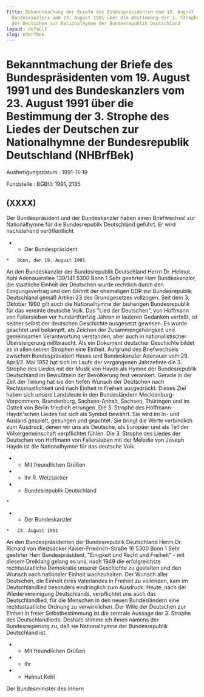```yaml
---
Title: Bekanntmachung der Briefe des Bundespräsidenten vom 19. August 1991 und des
  Bundeskanzlers vom 23. August 1991 über die Bestimmung der 3. Strophe des Liedes
  der Deutschen zur Nationalhymne der Bundesrepublik Deutschland
layout: default
slug: nhbrfbek
---
```


# Bekanntmachung der Briefe des Bundespräsidenten vom 19. August 1991 und des Bundeskanzlers vom 23. August 1991 über die Bestimmung der 3. Strophe des Liedes der Deutschen zur Nationalhymne der Bundesrepublik Deutschland (NHBrfBek)

Ausfertigungsdatum
:   1991-11-19

Fundstelle
:   BGBl I: 1991, 2135



## (XXXX)

Der Bundespräsident und der Bundeskanzler haben einen Briefwechsel zur
Nationalhymne für die Bundesrepublik Deutschland geführt. Er wird
nachstehend veröffentlicht.

*    *   Der Bundespräsident

    *   Bonn, den 19. August 1991



An den
Bundeskanzler der
Bundesrepublik Deutschland
Herrn Dr. Helmut Kohl
Adenauerallee 139/141
5300 Bonn 1
Sehr geehrter Herr Bundeskanzler,
die staatliche Einheit der Deutschen wurde rechtlich durch den
Einigungsvertrag und den Beitritt der ehemaligen DDR zur
Bundesrepublik Deutschland gemäß Artikel 23 des Grundgesetzes
vollzogen. Seit dem 3. Oktober 1990 gilt auch die Nationalhymne der
bisherigen Bundesrepublik für das vereinte deutsche Volk.
Das "Lied der Deutschen", von Hoffmann von Fallersleben vor
hundertfünfzig Jahren in lauteren Gedanken verfaßt, ist seither selbst
der deutschen Geschichte ausgesetzt gewesen. Es wurde geachtet und
bekämpft, als Zeichen der Zusammengehörigkeit und gemeinsamen
Verantwortung verstanden, aber auch in nationalistischer
Übersteigerung mißbraucht. Als ein Dokument deutscher Geschichte
bildet es in allen seinen Strophen eine Einheit.
Aufgrund des Briefwechsels zwischen Bundespräsident Heuss und
Bundeskanzler Adenauer vom 29. April/2. Mai 1952 hat sich im Laufe der
vergangenen Jahrzehnte die 3. Strophe des Liedes mit der Musik von
Haydn als Hymne der Bundesrepublik Deutschland im Bewußtsein der
Bevölkerung fest verankert. Gerade in der Zeit der Teilung hat sie den
tiefen Wunsch der Deutschen nach Rechtsstaatlichkeit und nach Einheit
in Freiheit ausgedrückt. Dieses Ziel haben sich unsere Landsleute in
den Bundesländern Mecklenburg-Vorpommern, Brandenburg, Sachsen-Anhalt,
Sachsen, Thüringen und im Ostteil von Berlin friedlich errungen.
Die 3. Strophe des Hoffmann-Haydn'schen Liedes hat sich als Symbol
bewährt. Sie wird im In- und Ausland gespielt, gesungen und geachtet.
Sie bringt die Werte verbindlich zum Ausdruck, denen wir uns als
Deutsche, als Europäer und als Teil der Völkergemeinschaft
verpflichtet fühlen.
Die 3. Strophe des Liedes der Deutschen von Hoffmann von Fallersleben
mit der Melodie von Joseph Haydn ist die Nationalhymne für das
deutsche Volk.

*    *   Mit freundlichen Grüßen


*    *   Ihr R. Weizsäcker


*    *   Bundesrepublik Deutschland

    *

*    *   Der Bundeskanzler

    *   23. August 1991



An den
Bundespräsidenten der
Bundesrepublik Deutschland
Herrn Dr. Richard von Weizsäcker
Kaiser-Friedrich-Straße 16
5300 Bonn 1
Sehr geehrter Herr Bundespräsident,
"Einigkeit und Recht und Freiheit" - mit diesem Dreiklang gelang es
uns, nach 1949 die erfolgreichste rechtsstaatliche Demokratie unserer
Geschichte zu gestalten und den Wunsch nach nationaler Einheit
wachzuhalten. Der Wunsch aller Deutschen, die Einheit ihres
Vaterlandes in Freiheit zu vollenden, kam im Deutschlandlied besonders
eindringlich zum Ausdruck. Heute, nach der Wiedervereinigung
Deutschlands, verpflichtet uns auch das Deutschlandlied, für die
Menschen in den neuen Bundesländern eine rechtsstaatliche Ordnung zu
verwirklichen.
Der Wille der Deutschen zur Einheit in freier Selbstbestimmung ist die
zentrale Aussage der 3. Strophe des Deutschlandlieds. Deshalb stimme
ich ihnen namens der Bundesregierung zu, daß sie Nationalhymne der
Bundesrepublik Deutschland ist.

*    *   Mit freundlichen Grüßen


*    *   Ihr


*    *   Helmut Kohl



Der Bundesminister des Innern

